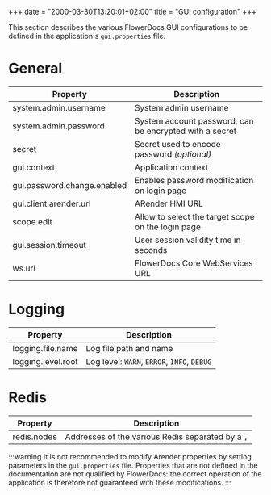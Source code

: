 +++
date = "2000-03-30T13:20:01+02:00"
title = "GUI configuration"
+++

This section describes the various FlowerDocs GUI configurations to be defined in the application's `gui.properties` file.


# General

|Property					|	  Description														|
|---------------------------|-----------------------------------------------------------------------|
|system.admin.username  	|System admin username											|
|system.admin.password  	|System account password, can be encrypted with a secret		|
|secret						|Secret used to encode password *(optional)*				|
|gui.context				|Application context												|
|gui.password.change.enabled|Enables password modification on login page |
|gui.client.arender.url     |ARender HMI URL													|
|scope.edit					|Allow to select the target scope on the login page				|
|gui.session.timeout		|User session validity time in seconds					|
|ws.url						| FlowerDocs Core WebServices URL						|


# Logging

|Property		   |	  Description											|
|------------------|------------------------------------------------------------|
|logging.file.name |Log file path and name								|
|logging.level.root|Log level: `WARN`, `ERROR`, `INFO`, `DEBUG`		|

# Redis

|Property   |	  Description													|
|------------|------------------------------------------------------------------|
|redis.nodes |Addresses of the various Redis separated by a ``,``  			|

:::warning
It is not recommended to modify Arender properties by setting parameters in the `gui.properties` file. Properties that are not defined in the documentation are not qualified by FlowerDocs: the correct operation of the application is therefore not guaranteed with these modifications.
:::